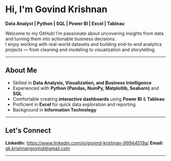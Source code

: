 #  Hi, I'm Govind Krishnan  
**Data Analyst | Python | SQL | Power BI | Excel | Tableau**  

Welcome to my GitHub! I’m passionate about uncovering insights from data and turning them into actionable business decisions.  
I enjoy working with real-world datasets and building end-to-end analytics projects — from cleaning and modeling to visualization and storytelling.

---

## About Me  

- Skilled in **Data Analysis, Visualization, and Business Intelligence**  
- Experienced with **Python (Pandas, NumPy, Matplotlib, Seaborn)** and **SQL**  
- Comfortable creating **interactive dashboards** using **Power BI** & **Tableau**  
- Proficient in **Excel** for quick data exploration and reporting  
- Background in **Information Technology**
---
## Let's Connect  

<!--🌐 **Portfolio:**-->
**LinkedIn:** https://www.linkedin.com/in/govind-krishnan-99944519a/
**Email:** gk.krishnangovind@gmail.com  

---

